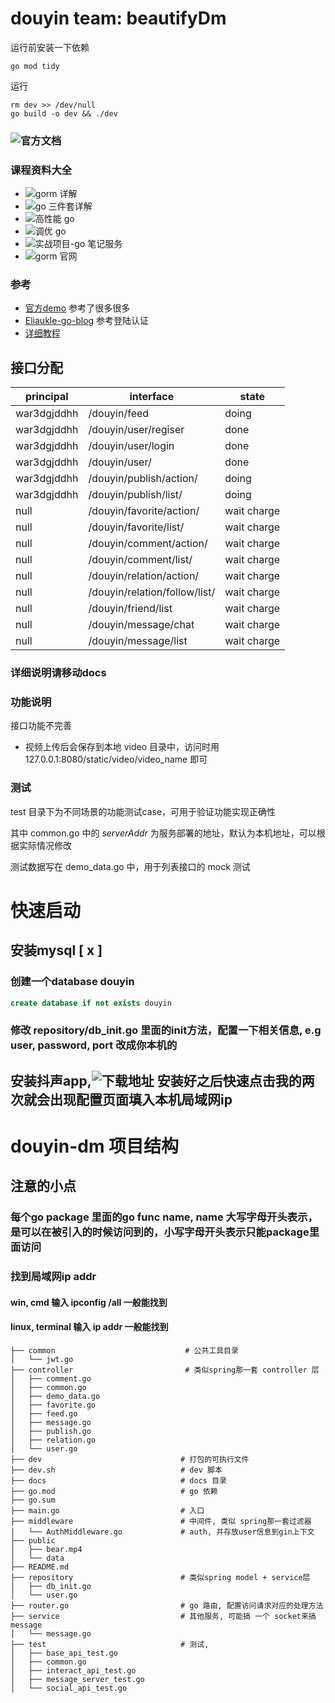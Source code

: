 # douyin team: beautifyDm

运行前安装一下依赖
```shell
go mod tidy
```
运行
```shell 
rm dev >> /dev/null
go build -o dev && ./dev
```
### ![官方文档](https://bytedance.feishu.cn/docs/doccnKrCsU5Iac6eftnFBdsXTof)
### 课程资料大全

- ![gorm 详解](https://bytedance.feishu.cn/file/boxcngmUNHi2joONiiEOgSpJt8d)
- ![go 三件套详解](https://bytedance.feishu.cn/file/boxcnKHOoYmud2SuUGmhFaGbjVb)
- ![高性能 go](https://bytedance.feishu.cn/file/boxcngF8NWGNFuXUkdyQViZq6vd)
- ![调优 go](https://bytedance.feishu.cn/file/boxcn7AkvSWnRkHEttsuYHqW24g)
- ![实战项目-go 笔记服务](https://bytedance.feishu.cn/docx/Wwa4dfwScogfjLxclXKcStGEncd)
- ![gorm 官网](https://gorm.io/)



### 参考
- [官方demo](github.com/RaymondCode/simple-demo/repository) 参考了很多很多
- [Eliaukle-go-blog](https://github.com/Eliaukle/Simple-Blog-Community.git) 参考登陆认证
- [详细教程](https://blog.csdn.net/qq_50737715/article/details/127437065)

## 接口分配

| principal   | interface                     | state       |
|-------------|-------------------------------|-------------|
| war3dgjddhh | /douyin/feed                  | doing       |
| war3dgjddhh | /douyin/user/regiser          | done        |
| war3dgjddhh | /douyin/user/login            | done        |
| war3dgjddhh | /douyin/user/                 | done        |
| war3dgjddhh | /douyin/publish/action/       | doing       |
| war3dgjddhh | /douyin/publish/list/         | doing       |
| null        | /douyin/favorite/action/      | wait charge |
| null        | /douyin/favorite/list/        | wait charge |
| null        | /douyin/comment/action/       | wait charge |
| null        | /douyin/comment/list/         | wait charge |
| null        | /douyin/relation/action/      | wait charge |
| null        | /douyin/relation/follow/list/ | wait charge |
| null        | /douyin/friend/list           | wait charge |
| null        | /douyin/message/chat          | wait charge |
| null        | /douyin/message/list          | wait charge |

### 详细说明请移动docs

### 功能说明

接口功能不完善

* 视频上传后会保存到本地 video 目录中，访问时用 127.0.0.1:8080/static/video/video_name 即可

### 测试

test 目录下为不同场景的功能测试case，可用于验证功能实现正确性

其中 common.go 中的 _serverAddr_ 为服务部署的地址，默认为本机地址，可以根据实际情况修改

测试数据写在 demo_data.go 中，用于列表接口的 mock 测试


# 快速启动

## 安装mysql [ x ]

### 创建一个database douyin
```sql
create database if not exists douyin
```
### 修改 repository/db_init.go 里面的init方法，配置一下相关信息, e.g user, password, port 改成你本机的

## 安装抖声app,![下载地址](https://bytedance.feishu.cn/docs/doccnM9KkBAdyDhg8qaeGlIz7S7) 安装好之后快速点击我的两次就会出现配置页面填入本机局域网ip

# douyin-dm 项目结构

## 注意的小点

### 每个go package 里面的go func name, name 大写字母开头表示，是可以在被引入的时候访问到的，小写字母开头表示只能package里面访问

### 找到局域网ip addr
#### win, cmd 输入 ipconfig /all 一般能找到
#### linux, terminal 输入 ip addr 一般能找到


```shell
├── common                             # 公共工具目录
│   └── jwt.go
├── controller                         # 类似spring那一套 controller 层
│   ├── comment.go
│   ├── common.go
│   ├── demo_data.go
│   ├── favorite.go
│   ├── feed.go
│   ├── message.go
│   ├── publish.go
│   ├── relation.go
│   └── user.go
├── dev                               # 打包的可执行文件
├── dev.sh                            # dev 脚本
├── docs                              # docs 目录
├── go.mod                            # go 依赖
├── go.sum
├── main.go                           # 入口
├── middleware                        # 中间件, 类似 spring那一套过滤器
│   └── AuthMiddleware.go             # auth, 并存放user信息到gin上下文
├── public                            
│   ├── bear.mp4
│   └── data
├── README.md
├── repository                        # 类似spring model + service层
│   ├── db_init.go
│   └── user.go
├── router.go                         # go 路由, 配置访问请求对应的处理方法
├── service                           # 其他服务, 可能搞 一个 socket来搞message
│   └── message.go
├── test                              # 测试, 
│   ├── base_api_test.go
│   ├── common.go
│   ├── interact_api_test.go
│   ├── message_server_test.go
│   └── social_api_test.go
```

